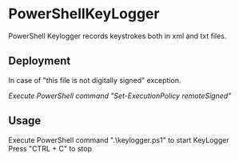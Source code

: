 # PowerShellKeyLogger
PowerShell Keylogger records keystrokes both in xml and txt files.

## Deployment
 In case of "this file is not digitally signed" exception.

*Execute PowerShell command "Set-ExecutionPolicy remoteSigned"*

## Usage
Execute PowerShell command ".\keylogger.ps1" to start KeyLogger <br />
Press "CTRL + C" to stop
